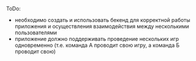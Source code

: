 ToDo:
- необходимо создать и использовать бекенд для корректной работы приложения и осуществления взаимодействия между несколькими пользователями
- приложение должно поддерживать проведение нескольких игр одновременно (т.е. команда А проводит свою игру, а команда Б проводит свою)
